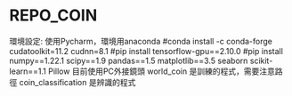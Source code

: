 # REPO_COIN
環境設定:
使用Pycharm，環境用anaconda
#conda install -c conda-forge cudatoolkit=11.2 cudnn=8.1
#pip install tensorflow-gpu==2.10.0
#pip install numpy==1.22.1 scipy==1.9 pandas==1.5 matplotlib==3.5 seaborn scikit-learn==1.1 Pillow
目前使用PC外接鏡頭
world_coin 是訓練的程式，需要注意路徑
coin_classification 是辨識的程式
